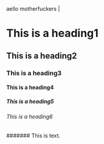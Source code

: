 aello motherfuckers
<my name is mister ulalaa>|
# This is a heading1
## This is a heading2
### This is a heading3
#### This is a heading4
##### This is a heading5
###### This is a heading6
####### This is text.
